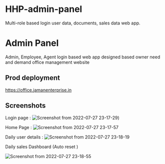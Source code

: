 
# HHP-admin-panel

Multi-role based login user data, documents, sales data web app.
# Admin Panel

Admin, Employee, Agent login based web app designed based owner need and demand office management website  

## Prod deployment 

https://office.jamanenterprise.in



## Screenshots
Login page :
![Screenshot from 2022-07-27 23-17-29](https://user-images.githubusercontent.com/42401032/181341567-bc32b448-9ccd-4a7f-9793-7a8ddb3fb8b2.png))

Home Page : 
![Screenshot from 2022-07-27 23-17-57](https://user-images.githubusercontent.com/42401032/181341606-77da02a0-ed1a-4fdc-ab31-0fece235ef38.png)

Daily user details :
![Screenshot from 2022-07-27 23-18-19](https://user-images.githubusercontent.com/42401032/181341710-fcd540a1-7bf2-40da-9e16-f460d29ffbf5.png)

Daily sales Dashboard (Auto reset )

![Screenshot from 2022-07-27 23-18-55](https://user-images.githubusercontent.com/42401032/181341863-05b80184-6ac3-46e5-ada7-114fc055c77d.png)
